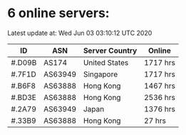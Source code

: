 # 6 online servers:

Latest update at: Wed Jun 03 03:10:12 UTC 2020

| ID | ASN | Server Country | Online |
| -- | --- | -------------- | ------ |
| #.D09B | AS174 | United States | 1717 hrs |
| #.7F1D | AS63949 | Singapore | 1717 hrs |
| #.B6F8 | AS63888 | Hong Kong | 1467 hrs |
| #.BD3E | AS63888 | Hong Kong | 2536 hrs |
| #.2A79 | AS63949 | Japan | 1376 hrs |
| #.33B9 | AS63888 | Hong Kong | 27 hrs |

